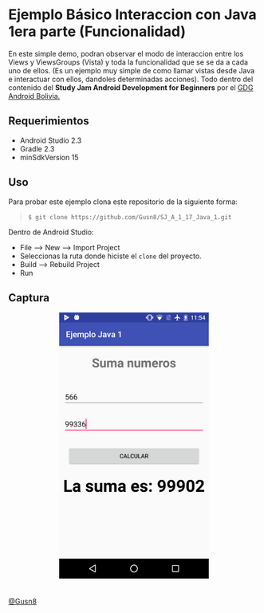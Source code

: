 # Ejemplo Básico Interaccion con Java 1era parte (Funcionalidad)


En este simple demo, podran observar el modo de interaccion entre los Views y ViewsGroups (Vista) y toda la funcionalidad que se se da a cada uno de ellos. (Es un ejemplo muy simple de como llamar vistas desde Java e interactuar con ellos, dandoles determinadas acciones).
Todo dentro del contenido del **Study Jam Android Development for Beginners** por el [GDG Android Bolivia.](http://www.gdg.androidbolivia.com/)


## Requerimientos

  * Android Studio 2.3
  * Gradle 2.3
  * minSdkVersion 15

## Uso

Para probar este ejemplo clona este repositorio de la siguiente forma:
>
>     $ git clone https://github.com/Gusn8/SJ_A_1_17_Java_1.git

Dentro de Android Studio:

* File --> New --> Import Project
* Seleccionas la ruta donde hiciste el `clone` del proyecto.
* Build --> Rebuild Project
* Run

## Captura

<div align="center">
    <center>
        <img src="/img/captura.png" width="300">
    </center>
</div>
<br><br>
<a href="http://www.miramicodigo.com" target="_blank">@Gusn8</a>